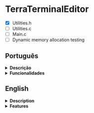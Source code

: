 # TerraTerminalEditor

- [X] Utilities.h
- [ ] Utilities.c
- [ ] Main.c
- [ ] Dynamic memory allocation testing

## Português
<details>
  <summary><b>Descrição<b></summary>
  
  TerraTE é um editor de texto feito para o Terminal, ele foi feito originalmente por Mateus "Ayla" Taffarel. Esse editor está sendo feito por somente um estudante atualmente, o código pode ser ineficaz ou até mesmo fatal.
</details>
<details>
  <summary><b>Funcionalidades<b></summary>
</details>

## English
<details>
  <summary><b>Description<b></summary>
  
  TerraTE is a Terminal-based text editor, he was originally made by Mateus "Ayla" Taffarel. This editor is being made only by a student as of today, the code may be poor or even fatal.
</details>
<details>
  <summary><b>Features<b></summary>
</details>
